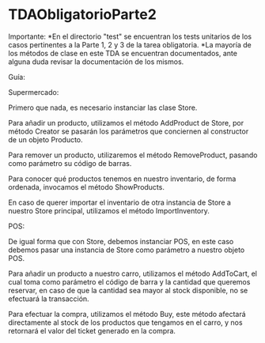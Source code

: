 # TDAObligatorioParte2

Importante:
*En el directorio "test" se encuentran los tests unitarios de los casos pertinentes a la Parte 1, 2 y 3 de
la tarea obligatoria.
*La mayoría de los métodos de clase en este TDA se encuentran documentados, ante alguna duda revisar la documentación
de los mismos.

Guía:

Supermercado:

Primero que nada, es necesario instanciar las clase Store.

Para añadir un producto, utilizamos el método AddProduct de Store, por método Creator se pasarán los parámetros
que conciernen al constructor de un objeto Producto.

Para remover un producto, utilizaremos el método RemoveProduct, pasando como parámetro su código de barras.

Para conocer qué productos tenemos en nuestro inventario, de forma ordenada, invocamos el método ShowProducts.

En caso de querer importar el inventario de otra instancia de Store a nuestro Store principal, utilizamos el
método ImportInventory.

POS:

De igual forma que con Store, debemos instanciar POS, en este caso debemos pasar una instancia de Store como parámetro
a nuestro objeto POS.

Para añadir un producto a nuestro carro, utilizamos el método AddToCart, el cual toma como parámetro el código de barra
y la cantidad que queremos reservar, en caso de que la cantidad sea mayor al stock disponible, no se efectuará la
transacción.

Para efectuar la compra, utilizamos el método Buy, este método afectará directamente al stock de los productos que
tengamos en el carro, y nos retornará el valor del ticket generado en la compra.
